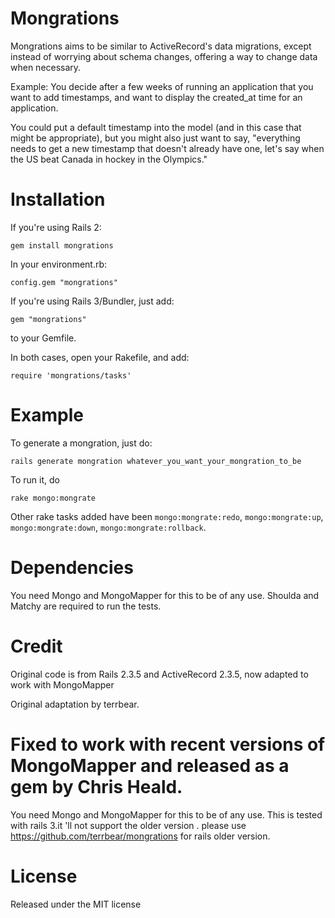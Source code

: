 Mongrations
===========

Mongrations aims to be similar to ActiveRecord's data migrations, except
instead of worrying about schema changes, offering a way to change data when
necessary.

Example: You decide after a few weeks of running an application that you want
to add timestamps, and want to display the created_at time for an application.

You could put a default timestamp into the model (and in this case that might
be appropriate), but you might also just want to say, "everything needs to get
a new timestamp that doesn't already have one, let's say when the US beat
Canada in hockey in the Olympics."

Installation
============

If you're using Rails 2:

`gem install mongrations`

In your environment.rb:

`config.gem "mongrations"`

If you're using Rails 3/Bundler, just add:

`gem "mongrations"`

to your Gemfile.

In both cases, open your Rakefile, and add:

`require 'mongrations/tasks'`


Example
=======

To generate a mongration, just do:

`rails generate mongration whatever_you_want_your_mongration_to_be`

To run it, do

`rake mongo:mongrate`

Other rake tasks added have been `mongo:mongrate:redo`, `mongo:mongrate:up`, `mongo:mongrate:down`, `mongo:mongrate:rollback`.


Dependencies
============

You need Mongo and MongoMapper for this to be of any use. Shoulda and Matchy are required to run the tests.

Credit
======
Original code is from Rails 2.3.5 and ActiveRecord 2.3.5, now adapted to work
with MongoMapper

Original adaptation by terrbear.

Fixed to work with recent versions of MongoMapper and released as a gem by Chris Heald.
=======
You need Mongo and MongoMapper for this to be of any use.
This is tested with rails 3.it 'll not support the older version .
please use https://github.com/terrbear/mongrations for rails older version.


License
=======
Released under the MIT license
